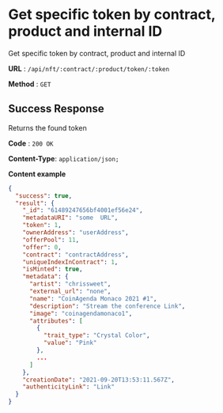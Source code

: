 # Get specific token by contract, product and internal ID

Get specific token by contract, product and internal ID

**URL** : `/api/nft/:contract/:product/token/:token`

**Method** : `GET`

## Success Response

Returns the found token

**Code** : `200 OK`

**Content-Type**: `application/json;`

**Content example**

```json
{
  "success": true,
  "result": {
    "_id": "61489247656bf4001ef56e24",
    "metadataURI": "some  URL",
    "token": 1,
    "ownerAddress": "userAddress",
    "offerPool": 11,
    "offer": 0,
    "contract": "contractAddress",
    "uniqueIndexInContract": 1,
    "isMinted": true,
    "metadata": {
      "artist": "chrissweet",
      "external_url": "none",
      "name": "CoinAgenda Monaco 2021 #1",
      "description": "Stream the conference Link",
      "image": "coinagendamonaco1",
      "attributes": [
        {
          "trait_type": "Crystal Color",
          "value": "Pink"
        },
        ...
      ]
    },
    "creationDate": "2021-09-20T13:53:11.567Z",
    "authenticityLink": "Link"
  }
}
```
